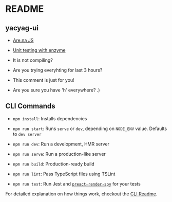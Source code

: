 # README 
## yacyag-ui

- [Are.na JS](https://github.com/ivangreene/arena-js)
- [Unit testing with enzyme](https://preactjs.com/guide/v8/unit-testing-with-enzyme/)


-   It is not compiling?
-   Are you trying everyhting for last 3 hours?
-   This comment is just for you!
-   Are you sure you have 'h' everywhere? .)

## CLI Commands

-   `npm install`: Installs dependencies

-   `npm run start`: Runs `serve` or `dev`, depending on `NODE_ENV` value. Defaults to `dev server`

-   `npm run dev`: Run a development, HMR server

-   `npm run serve`: Run a production-like server

-   `npm run build`: Production-ready build

-   `npm run lint`: Pass TypeScript files using TSLint

-   `npm run test`: Run Jest and [`preact-render-spy`](https://github.com/mzgoddard/preact-render-spy) for your tests

For detailed explanation on how things work, checkout the [CLI Readme](https://github.com/developit/preact-cli/blob/master/README.md).
